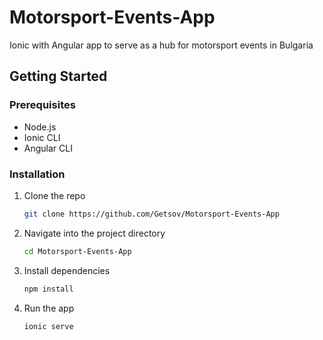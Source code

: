 # Motorsport-Events-App
Ionic with Angular app to serve as a hub for motorsport events in Bulgaria
## Getting Started
### Prerequisites
- Node.js
- Ionic CLI
- Angular CLI

### Installation
1. Clone the repo
    ```bash
    git clone https://github.com/Getsov/Motorsport-Events-App
    ```
2. Navigate into the project directory
    ```bash
    cd Motorsport-Events-App
    ```
3. Install dependencies
    ```bash
    npm install
    ```
4. Run the app
    ```bash
    ionic serve
    ```
